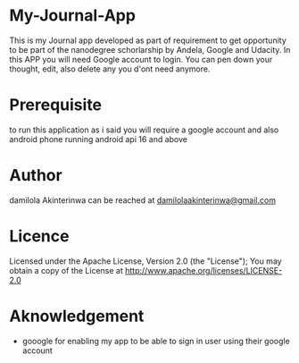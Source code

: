 # My-Journal-App
This is my Journal app developed as part of requirement to get opportunity to be part of the nanodegree schorlarship by Andela, Google and Udacity. In this APP you will need Google account to login. You can pen down your thought, edit, also delete any you d'ont need anymore.
# Prerequisite
to run this application as i said you will require a google account and also android phone running android api 16 and above
# Author
damilola Akinterinwa can be reached at damilolaakinterinwa@gmail.com

# Licence
Licensed under the Apache License, Version 2.0 (the "License");
 You may obtain a copy of the License at
  http://www.apache.org/licenses/LICENSE-2.0
  # Aknowledgement
* gooogle for enabling my app to be able to sign in user using their google account
